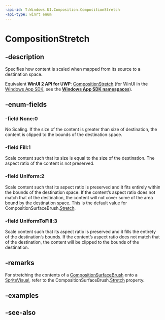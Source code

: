 ```yaml
---
-api-id: T:Windows.UI.Composition.CompositionStretch
-api-type: winrt enum
---
```


<!-- Enumeration syntax
public enum Windows.UI.Composition.CompositionStretch : int
-->

# CompositionStretch

## -description
Specifies how content is scaled when mapped from its source to a destination space.

Equivalent **WinUI 2 API for UWP**: [CompositionStretch](/windows/winui/api/microsoft.ui.composition.compositionstretch) (for WinUI in the [Windows App SDK](/windows/apps/windows-app-sdk/), see the **[Windows App SDK namespaces](/windows/windows-app-sdk/api/winrt/)**).

## -enum-fields
### -field None:0
No Scaling. If the size of the content is greater than size of destination, the content is clipped to the bounds of the destination space.

### -field Fill:1
Scale content such that its size is equal to the size of the destination. The aspect ratio of the content is not preserved.

### -field Uniform:2
Scale content such that its aspect ratio is preserved and it fits entirely within the bounds of the destination space. If the content’s aspect ratio does not match that of the destination, the content will not cover some of the area bound by the destination space. This is the default value for CompositionSurfaceBrush.[Stretch](compositionsurfacebrush_stretch.md).

### -field UniformToFill:3
Scale content such that its aspect ratio is preserved and it fills the entirety of the destination’s bounds. If the content’s aspect ratio does not match that of the destination, the content will be clipped to the bounds of the destination.


## -remarks
For stretching the contents of a [CompositionSurfaceBrush](compositionsurfacebrush.md) onto a [SpriteVisual](spritevisual.md), refer to the CompositionSurfaceBrush.[Stretch](compositionsurfacebrush_stretch.md) property.

## -examples

## -see-also
